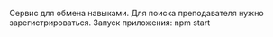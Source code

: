 Сервис для обмена навыками.
Для поиска преподавателя нужно зарегистрироваться.
Запуск приложения: npm start
